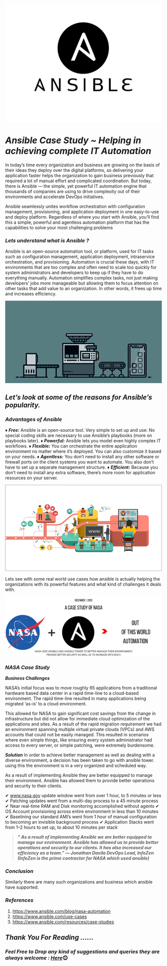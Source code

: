 <p align="center">
<img src="pictures/1.jpeg">
</p>

# ***Ansible Case Study ~ Helping in achieving complete IT Automation***

In today’s time every organization and business are growing on the basis of their ideas they deploy over the digital platforms, so delivering your application faster helps the organization to gain business previously that required a lot of manual effort and complicated coordination. But today, there is Ansible — the simple, yet powerful IT automation engine that thousands of companies are using to drive complexity out of their environments and accelerate DevOps initiatives.

Ansible seamlessly unites workflow orchestration with configuration management, provisioning, and application deployment in one easy-to-use and deploy platform. Regardless of where you start with Ansible, you’ll find this a simple, powerful and agentless automation platform that has the capabilities to solve your most challenging problems

### ***Lets understand what is Ansible ?***
Ansible is an open-source automation tool, or platform, used for IT tasks such as configuration management, application deployment, intraservice orchestration, and provisioning. Automation is crucial these days, with IT environments that are too complex and often need to scale too quickly for system administrators and developers to keep up if they have to do everything manually. Automation simplifies complex tasks, not just making developers’ jobs more manageable but allowing them to focus attention on other tasks that add value to an organization. In other words, it frees up time and increases efficiency.

<p align="center">
<img src="pictures/2.gif">
</p>

## ***Let’s look at some of the reasons for Ansible’s popularity.***

### ***Advantages of Ansible***
♦ ***Free:*** Ansible is an open-source tool.
Very simple to set up and use: No special coding skills are necessary to use Ansible’s playbooks (more on playbooks later).
♦ ***Powerful:*** Ansible lets you model even highly complex IT workflows.
♦ ***Flexible:*** You can orchestrate the entire application environment no matter where it’s deployed. You can also customize it based on your needs.
♦ ***Agentless:*** You don’t need to install any other software or firewall ports on the client systems you want to automate. You also don’t have to set up a separate management structure.
♦ ***Efficient:*** Because you don’t need to install any extra software, there’s more room for application resources on your server.

<p align="center">
<img src="pictures/3.gif">
</p>

Lets see with some real world use cases how ansible is actually helping the organizations with its powerful features and what kind of challenges it deals with.

<p align="center">
<img src="pictures/4.png">
</p>

### ***NASA Case Study***
***Business Challenges***

NASA’s initial focus was to move roughly 65 applications from a traditional hardware based data center in a rapid time-line to a cloud-based environment. The rapid time-line resulted in many applications being migrated ‘as-is’ to a cloud environment.

This allowed for NASA to gain significant cost savings from the change in infrastructure but did not allow for immediate cloud optimization of the applications and sites. As a result of the rapid migration requirement we had an environment spanning multiple virtual private clouds (VPCs) and AWS accounts that could not be easily managed. This resulted in scenarios where even simple things, like ensuring every system administrator had access to every server, or simple patching, were extremely burdensome.

***Solution***
In order to achieve better management as well as dealing with a diverse environment, a decision has been taken to go with ansible tower. using this the environment is in a very organized and scheduled way.

As a result of implementing Ansible they are better equipped to manage their environment. Ansible has allowed them to provide better operations and security to their clients.

✔ www.nasa.gov update window went from over 1 hour, to 5 minutes or less
✔ Patching updates went from a multi-day process to a 45 minute process
✔ Near real-time RAM and Disk monitoring accomplished without agents
✔ OS Account provisioning across entire environment in less than 10 minutes
✔ Baselining our standard AMI’s went from 1 hour of manual configuration to becoming an invisible background process
✔ Application Stacks went from 1–2 hours to set up, to about 10 minutes per stack

> ***“ As a result of implementing Ansible we are better equipped to manage our environment. Ansible has allowed us to provide better operations and security to our clients. It has also increased our efficiency as a team.” — Jonathan Davila DevOps Lead, InfoZen (InfoZen is the prime contractor for NASA which used ansible)***

### ***Conclusion***
Similarly there are many such organizations and business which ansible have supported.

### ***References***
1. https://www.ansible.com/blog/nasa-automation
2. https://www.ansible.com/use-cases
3. https://www.ansible.com/resources/case-studies

## ***Thank You For Reading ……***
### ***Feel Free to Drop any kind of suggestions and queries they are always welcome : [Here](https://www.linkedin.com/in/gaurav-pagare-8b721a193/)***😊
